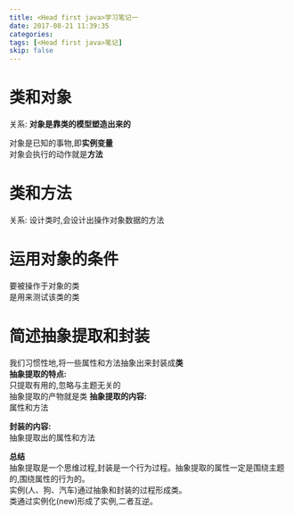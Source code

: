 ```yaml
---
title: <Head first java>学习笔记一
date: 2017-08-21 11:39:35
categories:
tags: [<Head first java>笔记]
skip: false
---
```

# 类和对象
关系: **对象是靠类的模型塑造出来的**   

对象是已知的事物,即**实例变量**  
对象会执行的动作就是**方法**   

# 类和方法
关系: 设计类时,会设计出操作对象数据的方法  

# 运用对象的条件
要被操作于对象的类  
是用来测试该类的类  

# 简述抽象提取和封装
我们习惯性地,将一些属性和方法抽象出来封装成**类**  
**抽象提取的特点:**   
只提取有用的,忽略与主题无关的  
抽象提取的产物就是类
**抽象提取的内容:**   
属性和方法
     
**封装的内容:**  
抽象提取出的属性和方法  

**总结**   
抽象提取是一个思维过程,封装是一个行为过程。抽象提取的属性一定是围绕主题的,围绕属性的行为的。  
实例(人、狗、汽车)通过抽象和封装的过程形成类。  
类通过实例化(new)形成了实例,二者互逆。
